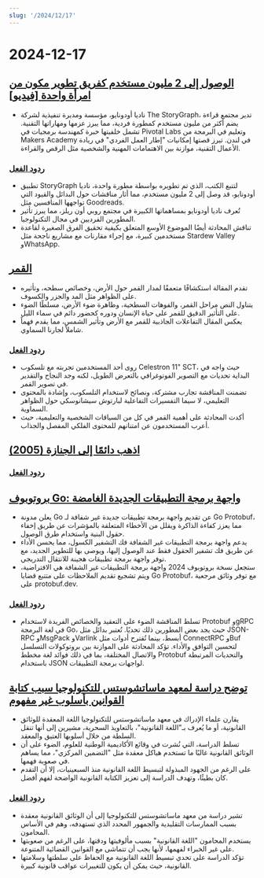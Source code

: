 ```yaml
---
slug: '/2024/12/17'
---
```


# 2024-12-17

## [الوصول إلى 2 مليون مستخدم كفريق تطوير مكون من امرأة واحدة [فيديو]](https://brightonruby.com/2024/getting-to-2-million-users-as-a-one-woman-dev-team/)

- ناديا أودونايو، مؤسسة ومديرة تنفيذية لشركة The StoryGraph، تدير مجتمع قراءة يضم أكثر من مليون مستخدم كمطورة فردية، مما يبرز عزمها ومهاراتها التقنية. تشمل خلفيتها خبرة كمهندسة برمجيات في Pivotal Labs وتعليم في البرمجة من Makers Academy في لندن. تبرز قصتها إمكانيات "إطار العمل الفردي" في ريادة الأعمال التقنية، موازنة بين الاهتمامات المهنية والشخصية مثل الرقص والقراءة.

### [ردود الفعل](https://news.ycombinator.com/item?id=42441333)

- تطبيق StoryGraph لتتبع الكتب، الذي تم تطويره بواسطة مطورة واحدة، ناديا أودونايو، قد وصل إلى 2 مليون مستخدم، مما أثار مناقشات حول البدائل والقيود التي تواجهها المنافسين مثل Goodreads.
- تُعرف ناديا أودونايو بمساهماتها الكبيرة في مجتمع روبي أون ريلز، مما يبرز تأثير المطورين الفرديين في مجال التكنولوجيا.
- تناقش المحادثة أيضًا الموضوع الأوسع المتعلق بكيفية تحقيق الفرق الصغيرة لقاعدة مستخدمين كبيرة، مع إجراء مقارنات مع مشاريع ناجحة مثل Stardew Valley وWhatsApp.

## [القمر](https://ciechanow.ski/moon/)

- تقدم المقالة استكشافًا متعمقًا لمدار القمر حول الأرض، وخصائص سطحه، وتأثيره على الظواهر مثل المد والجزر والكسوف.
- يتناول النص مراحل القمر، والفوهات السطحية، وظاهرة ضوء الأرض، مسلطًا الضوء على التأثير الدقيق للقمر على حياة الإنسان ودوره كحضور دائم في سماء الليل.
- يعكس المقال التفاعلات الجاذبية للقمر مع الأرض وتأثير الشمس، مما يقدم فهماً شاملاً لجارنا السماوي.

### [ردود الفعل](https://news.ycombinator.com/item?id=42443229)

- روى أحد المستخدمين تجربته مع تلسكوب Celestron 11" SCT، حيث واجه في البداية تحديات مع التصوير الفوتوغرافي بالتعرض الطويل، لكنه وجد النجاح والتقدير في تصوير القمر.
- تضمنت المناقشة تجارب مشتركة، ونصائح لاستخدام التلسكوب، وإشادة بالمحتوى التعليمي، لا سيما التفسيرات التفاعلية لبارتوش سيشانوسكي حول الظواهر السماوية.
- أكدت المحادثة على أهمية القمر في كل من السياقات الشخصية والتعليمية، حيث أعرب المستخدمون عن امتنانهم للمحتوى الفلكي المفصل والجذاب.

## [اذهب دائمًا إلى الجنازة (2005)](https://www.npr.org/2005/08/08/4785079/always-go-to-the-funeral)

### [ردود الفعل](https://news.ycombinator.com/item?id=42435972)

## [بروتوبوف Go: واجهة برمجة التطبيقات الجديدة الغامضة](https://go.dev/blog/protobuf-opaque)

- يعلن مدونة Go عن تقديم واجهة برمجة تطبيقات جديدة غير شفافة لـ Go Protobuf، مما يعزز كفاءة الذاكرة ويقلل من الأخطاء المتعلقة بالمؤشرات عن طريق إخفاء حقول البنية واستخدام طرق الوصول.
- يدعم واجهة برمجة التطبيقات غير الشفافة فك التشفير الكسول، مما يحسن الأداء عن طريق فك تشفير الحقول فقط عند الوصول إليها، ويوصى بها للتطوير الجديد، مع توفر واجهة برمجة تطبيقات هجينة للانتقال التدريجي.
- ستجعل نسخة بروتوبوف 2024 واجهة برمجة التطبيقات غير الشفافة هي الافتراضية، ويتم تشجيع تقديم الملاحظات على متتبع قضايا Go Protobuf، مع توفر وثائق مرجعية على protobuf.dev.

### [ردود الفعل](https://news.ycombinator.com/item?id=42434947)

- تسلط المناقشة الضوء على التعقيد والخصائص الفريدة لاستخدام Protobuf وgRPC في لغة البرمجة Go، حيث يجد بعض المطورين ذلك تحديًا. تُعتبر بدائل مثل JSON-RPC وMsgPack وVarlink أبسط، بينما تُقترح أدوات مثل ConnectRPC وBuf لتحسين التوافق والأداء. تؤكد المحادثة على الموازنة بين بروتوكولات التسلسل والاتصال المختلفة، بما في ذلك فوائد لغة مخطط Protobuf والتحديات المرتبطة باستخدام JSON لواجهات برمجة التطبيقات.

## [توضح دراسة لمعهد ماساتشوستس للتكنولوجيا سبب كتابة القوانين بأسلوب غير مفهوم](https://news.mit.edu/2024/mit-study-explains-laws-incomprehensible-writing-style-0819)

- يقارن علماء الإدراك في معهد ماساتشوستس للتكنولوجيا اللغة المعقدة للوثائق القانونية، أو ما يُعرف بـ"اللغة القانونية"، بالتعاويذ السحرية، مشيرين إلى أنها تنقل السلطة من خلال أسلوبها العتيق والمعقد.
- تسلط الدراسة، التي نُشرت في وقائع الأكاديمية الوطنية للعلوم، الضوء على أن الوثائق القانونية غالبًا ما تستخدم هياكل معقدة مثل "التضمين المركزي"، مما يساهم في صعوبة فهمها.
- على الرغم من الجهود المبذولة لتبسيط اللغة القانونية منذ السبعينيات، إلا أن التقدم كان بطيئًا، وتهدف الدراسة إلى تعزيز الكتابة القانونية الواضحة لفهم أفضل.

### [ردود الفعل](https://news.ycombinator.com/item?id=42438175)

- تشير دراسة من معهد ماساتشوستس للتكنولوجيا إلى أن الوثائق القانونية معقدة بسبب الممارسات التقليدية والجمهور المحدد الذي تستهدفه، وهم في الأساس المحامون.
- يستخدم المحامون "اللغة القانونية" بسبب مألوفيتها ودقتها، على الرغم من صعوبتها على غير الخبراء لفهمها، لأنها يجب أن تتماشى مع القوانين القضائية المتنوعة.
- تؤكد الدراسة على تحدي تبسيط اللغة القانونية مع الحفاظ على سلطتها وسلامتها القانونية، حيث يمكن أن يكون للتغييرات عواقب قانونية كبيرة.

<head>
  <meta property="og:title" content="الوصول إلى 2 مليون مستخدم كفريق تطوير مكون من امرأة واحدة [فيديو]" />
  <meta property="og:type" content="website" />
  <meta property="og:image" content="https://og.cho.sh/api/og/?title=%D8%A7%D9%84%D9%88%D8%B5%D9%88%D9%84%20%D8%A5%D9%84%D9%89%202%20%D9%85%D9%84%D9%8A%D9%88%D9%86%20%D9%85%D8%B3%D8%AA%D8%AE%D8%AF%D9%85%20%D9%83%D9%81%D8%B1%D9%8A%D9%82%20%D8%AA%D8%B7%D9%88%D9%8A%D8%B1%20%D9%85%D9%83%D9%88%D9%86%20%D9%85%D9%86%20%D8%A7%D9%85%D8%B1%D8%A3%D8%A9%20%D9%88%D8%A7%D8%AD%D8%AF%D8%A9%20%5B%D9%81%D9%8A%D8%AF%D9%8A%D9%88%5D&subheading=%D8%A7%D9%84%D8%AB%D9%84%D8%A7%D8%AB%D8%A7%D8%A1%D8%8C%20%D9%A1%D9%A7%20%D8%AF%D9%8A%D8%B3%D9%85%D8%A8%D8%B1%20%D9%A2%D9%A0%D9%A2%D9%A4%3A%20%D9%85%D9%84%D8%AE%D8%B5%20%D8%A3%D8%AE%D8%A8%D8%A7%D8%B1%20%D8%A7%D9%84%D9%82%D8%B1%D8%A7%D8%B5%D9%86%D8%A9" />
</head>
